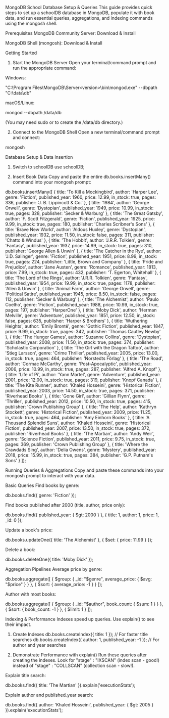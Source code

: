 MongoDB School Database Setup & Queries
This guide provides quick steps to set up a schoolDB database in MongoDB, populate it with book data, and run essential queries, aggregations, and indexing commands using the mongosh shell.

Prerequisites
MongoDB Community Server: Download & Install

MongoDB Shell (mongosh): Download & Install

Getting Started
1. Start the MongoDB Server
Open your terminal/command prompt and run the appropriate command:

Windows:

"C:\Program Files\MongoDB\Server\<version>\bin\mongod.exe" --dbpath "C:\data\db"

macOS/Linux:

mongod --dbpath /data/db

(You may need sudo or to create the /data/db directory.)

2. Connect to the MongoDB Shell
Open a new terminal/command prompt and connect:

mongosh

Database Setup & Data Insertion
1. Switch to schoolDB
use schoolDB;

2. Insert Book Data
Copy and paste the entire db.books.insertMany() command into your mongosh prompt:

db.books.insertMany([
  {
    title: 'To Kill a Mockingbird',
    author: 'Harper Lee',
    genre: 'Fiction',
    published_year: 1960,
    price: 12.99,
    in_stock: true,
    pages: 336,
    publisher: 'J. B. Lippincott & Co.'
  },
  {
    title: '1984',
    author: 'George Orwell',
    genre: 'Dystopian',
    published_year: 1949,
    price: 10.99,
    in_stock: true,
    pages: 328,
    publisher: 'Secker & Warburg'
  },
  {
    title: 'The Great Gatsby',
    author: 'F. Scott Fitzgerald',
    genre: 'Fiction',
    published_year: 1925,
    price: 9.99,
    in_stock: true,
    pages: 180,
    publisher: 'Charles Scribner\'s Sons'
  },
  {
    title: 'Brave New World',
    author: 'Aldous Huxley',
    genre: 'Dystopian',
    published_year: 1932,
    price: 11.50,
    in_stock: false,
    pages: 311,
    publisher: 'Chatto & Windus'
  },
  {
    title: 'The Hobbit',
    author: 'J.R.R. Tolkien',
    genre: 'Fantasy',
    published_year: 1937,
    price: 14.99,
    in_stock: true,
    pages: 310,
    publisher: 'George Allen & Unwin'
  },
  {
    title: 'The Catcher in the Rye',
    author: 'J.D. Salinger',
    genre: 'Fiction',
    published_year: 1951,
    price: 8.99,
    in_stock: true,
    pages: 224,
    publisher: 'Little, Brown and Company'
  },
  {
    title: 'Pride and Prejudice',
    author: 'Jane Austen',
    genre: 'Romance',
    published_year: 1813,
    price: 7.99,
    in_stock: true,
    pages: 432,
    publisher: 'T. Egerton, Whitehall'
  },
  {
    title: 'The Lord of the Rings',
    author: 'J.R.R. Tolkien',
    genre: 'Fantasy',
    published_year: 1954,
    price: 19.99,
    in_stock: true,
    pages: 1178,
    publisher: 'Allen & Unwin'
  },
  {
    title: 'Animal Farm',
    author: 'George Orwell',
    genre: 'Political Satire',
    published_year: 1945,
    price: 8.50,
    in_stock: false,
    pages: 112,
    publisher: 'Secker & Warburg'
  },
  {
    title: 'The Alchemist',
    author: 'Paulo Coelho',
    genre: 'Fiction',
    published_year: 1988,
    price: 10.99,
    in_stock: true,
    pages: 197,
    publisher: 'HarperOne'
  },
  {
    title: 'Moby Dick',
    author: 'Herman Melville',
    genre: 'Adventure',
    published_year: 1851,
    price: 12.50,
    in_stock: false,
    pages: 635,
    publisher: 'Harper & Brothers'
  },
  {
    title: 'Wuthering Heights',
    author: 'Emily Brontë',
    genre: 'Gothic Fiction',
    published_year: 1847,
    price: 9.99,
    in_stock: true,
    pages: 342,
    publisher: 'Thomas Cautley Newby'
  },
  {
    title: 'The Hunger Games',
    author: 'Suzanne Collins',
    genre: 'Dystopian',
    published_year: 2008,
    price: 11.50,
    in_stock: true,
    pages: 374,
    publisher: 'Scholastic Corporation'
  },
  {
    title: 'The Girl with the Dragon Tattoo',
    author: 'Stieg Larsson',
    genre: 'Crime Thriller',
    published_year: 2005,
    price: 13.00,
    in_stock: true,
    pages: 464,
    publisher: 'Norstedts Förlag'
  },
  {
    title: 'The Road',
    author: 'Cormac McCarthy',
    genre: 'Post-Apocalyptic',
    published_year: 2006,
    price: 10.99,
    in_stock: true,
    pages: 287,
    publisher: 'Alfred A. Knopf'
  },
  {
    title: 'Life of Pi',
    author: 'Yann Martel',
    genre: 'Adventure',
    published_year: 2001,
    price: 12.00,
    in_stock: true,
    pages: 319,
    publisher: 'Knopf Canada'
  },
  {
    title: 'The Kite Runner',
    author: 'Khaled Hosseini',
    genre: 'Historical Fiction',
    published_year: 2003,
    price: 14.50,
    in_stock: true,
    pages: 371,
    publisher: 'Riverhead Books'
  },
  {
    title: 'Gone Girl',
    author: 'Gillian Flynn',
    genre: 'Thriller',
    published_year: 2012,
    price: 10.50,
    in_stock: true,
    pages: 415,
    publisher: 'Crown Publishing Group'
  },
  {
    title: 'The Help',
    author: 'Kathryn Stockett',
    genre: 'Historical Fiction',
    published_year: 2009,
    price: 11.25,
    in_stock: true,
    pages: 464,
    publisher: 'Amy Einhorn Books'
  },
  {
    title: 'A Thousand Splendid Suns',
    author: 'Khaled Hosseini',
    genre: 'Historical Fiction',
    published_year: 2007,
    price: 13.50,
    in_stock: true,
    pages: 372,
    publisher: 'Riverhead Books'
  },
  {
    title: 'The Martian',
    author: 'Andy Weir',
    genre: 'Science Fiction',
    published_year: 2011,
    price: 9.75,
    in_stock: true,
    pages: 369,
    publisher: 'Crown Publishing Group'
  },
  {
    title: 'Where the Crawdads Sing',
    author: 'Delia Owens',
    genre: 'Mystery',
    published_year: 2018,
    price: 15.99,
    in_stock: true,
    pages: 384,
    publisher: 'G.P. Putnam\'s Sons'
  }
]);

Running Queries & Aggregations
Copy and paste these commands into your mongosh prompt to interact with your data.

Basic Queries
Find books by genre:

db.books.find({ genre: 'Fiction' });

Find books published after 2000 (title, author, price only):

db.books.find({ published_year: { $gt: 2000 } }, { title: 1, author: 1, price: 1, _id: 0 });

Update a book's price:

db.books.updateOne({ title: 'The Alchemist' }, { $set: { price: 11.99 } });

Delete a book:

db.books.deleteOne({ title: 'Moby Dick' });

Aggregation Pipelines
Average price by genre:

db.books.aggregate([
  { $group: { _id: "$genre", average_price: { $avg: "$price" } } },
  { $sort: { average_price: -1 } }
]);

Author with most books:

db.books.aggregate([
  { $group: { _id: "$author", book_count: { $sum: 1 } } },
  { $sort: { book_count: -1 } },
  { $limit: 1 }
]);

Indexing & Performance
Indexes speed up queries. Use explain() to see their impact.

1. Create Indexes
db.books.createIndex({ title: 1 }); // For faster title searches
db.books.createIndex({ author: 1, published_year: -1 }); // For author and year searches

2. Demonstrate Performance with explain()
Run these queries after creating the indexes. Look for "stage" : "IXSCAN" (index scan - good!) instead of "stage" : "COLLSCAN" (collection scan - slow!).

Explain title search:

db.books.find({ title: 'The Martian' }).explain('executionStats');

Explain author and published_year search:

db.books.find({ author: 'Khaled Hosseini', published_year: { $gt: 2005 } }).explain('executionStats');

